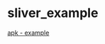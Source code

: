 # sliver_example

[apk - example](https://drive.google.com/file/d/1QWgi6lnw8v3WX8QPJKdvrMpzS9Nb9OPP/view?usp=sharing)


